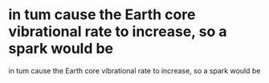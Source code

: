 # in tum cause the Earth core vibrational rate to increase, so a spark would be

in tum cause the Earth core vibrational rate to increase, so a spark would be